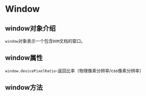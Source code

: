 # Window

## window对象介绍
`window`对象表示一个包含`DOM`文档的窗口。

## window属性
`window.devicePixelRatio`-返回比率（物理像素分辨率/css像素分辨率）
## window方法
